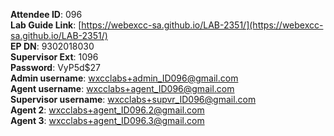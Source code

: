
**Attendee ID**: 096  
**Lab Guide Link**: [https://webexcc-sa.github.io/LAB-2351/](https://webexcc-sa.github.io/LAB-2351/)  
**EP DN**: 9302018030  
**Supervisor Ext**: 1096  
**Password**: VyP5d$27  
**Admin username**: wxcclabs+admin_ID096@gmail.com  
**Agent username**: wxcclabs+agent_ID096@gmail.com  
**Supervisor username**: wxcclabs+supvr_ID096@gmail.com  
**Agent 2**: wxcclabs+agent_ID096.2@gmail.com  
**Agent 3**: wxcclabs+agent_ID096.3@gmail.com  
